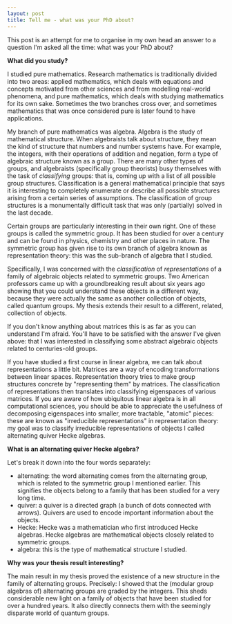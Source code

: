 ```yaml
---
layout: post
title: Tell me - what was your PhD about? 
---
```


This post is an attempt for me to organise in my own head an answer to a question I'm asked all the time: what was your PhD about?

**What did you study?**

I studied pure mathematics. Research mathematics is traditionally divided into two areas: applied mathematics, which deals with equations and concepts motivated from other sciences and from modelling real-world phenomena, and pure mathematics, which deals with studying mathematics for its own sake. Sometimes the two branches cross over, and sometimes mathematics that was once considered pure is later found to have applications.

My branch of pure mathematics was algebra. Algebra is the study of mathematical structure. When algebraists talk about structure, they mean the kind of structure that numbers and number systems have. For example, the integers, with their operations of addition and negation, form a type of algebraic structure known as a group. There are many other types of groups, and algebraists (specifically group theorists) busy themselves with the task of *classifying* groups: that is, coming up with a list of all possible group structures. Classification is a general mathematical principle that says it is interesting to completely enumerate or describe all possible structures arising from a certain series of assumptions. The classification of group structures is a monumentally difficult task that was only (partially) solved in the last decade. 

Certain groups are particularly interesting in their own right. One of these groups is called the symmetric group. It has been studied for over a century and can be found in physics, chemistry and other places in nature. The symmetric group has given rise to its own branch of algebra known as representation theory: this was the sub-branch of algebra that I studied. 

Specifically, I was concerned with the *classification* of *representations* of a family of algebraic objects related to symmetric groups. Two American professors came up with a groundbreaking result about six years ago showing that you could understand these objects in a different way, because they were actually the same as another collection of objects, called quantum groups. My thesis extends their result to a different, related, collection of objects. 

If you don't know anything about matrices this is as far as you can understand I'm afraid. You'll have to be satisfied with the answer I've given above: that I was interested in classifying some abstract algebraic objects related to centuries-old groups. 

If you have studied a first course in linear algebra, we can talk about representations a little bit. Matrices are a way of encoding transformations between linear spaces. Representation theory tries to make group structures concrete by "representing them" by matrices. The classification of representations then translates into classifying eigenspaces of various matrices. If you are aware of how ubiquitous linear algebra is in all computational sciences, you should be able to appreciate the usefulness of decomposing eigenspaces into smaller, more tractable, "atomic" pieces: these are known as "irreducible representations" in representation theory: my goal was to classify irreducible representations of objects I called alternating quiver Hecke algebras. 

**What is an alternating quiver Hecke algebra?**

Let's break it down into the four words separately:

- alternating: the word alternating comes from the alternating group, which is related to the symmetric group I mentioned earlier. This signifies the objects belong to a family that has been studied for a very long time.
- quiver: a quiver is a directed graph (a bunch of dots connected with arrows). Quivers are used to encode important information about the objects.
- Hecke: Hecke was a mathematician who first introduced Hecke algebras. Hecke algebras are mathematical objects closely related to symmetric groups.
- algebra: this is the type of mathematical structure I studied. 

**Why was your thesis result interesting?**

The main result in my thesis proved the existence of a new structure in the family of alternating groups. Precisely: I showed that the (modular group algebras of) alternating groups are graded by the integers. This sheds considerable new light on a family of objects that have been studied for over a hundred years. It also directly connects them with the seemingly disparate world of quantum groups. 



